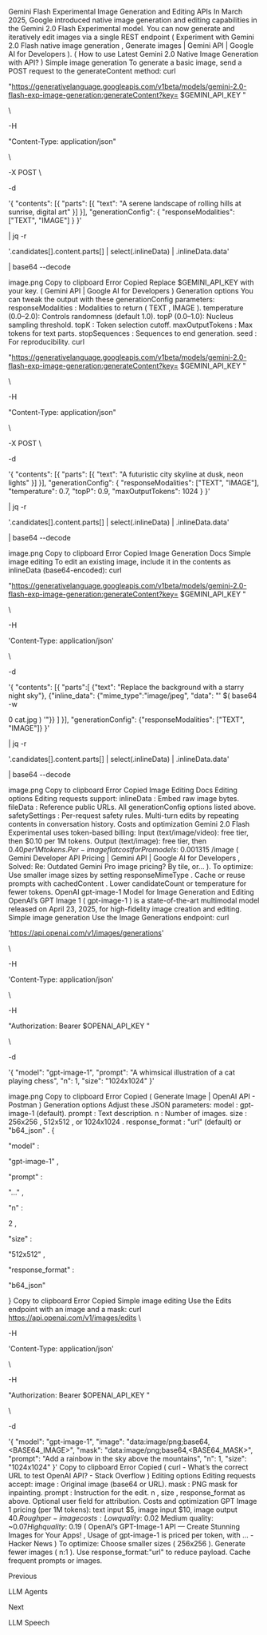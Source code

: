 Gemini Flash Experimental Image Generation and Editing APIs
In March 2025, Google introduced native image generation and editing capabilities in the Gemini 2.0 Flash Experimental model. You can now generate and iteratively edit images via a single REST endpoint (
Experiment with Gemini 2.0 Flash native image generation
, 
Generate images | Gemini API | Google AI for Developers
).
 (
How to use Latest Gemini 2.0 Native Image Generation with API?
)
Simple image generation
To generate a basic image, send a POST request to the 
generateContent
 method:
curl
 
"https://generativelanguage.googleapis.com/v1beta/models/gemini-2.0-flash-exp-image-generation:generateContent?key=
$GEMINI_API_KEY
"
 
\

  
-H
 
"Content-Type: application/json"
 
\

  
-X
 POST 
\

  
-d
 
'{
    "contents": [{ "parts": [{ "text": "A serene landscape of rolling hills at sunrise, digital art" }] }],
    "generationConfig": { "responseModalities": ["TEXT", "IMAGE"] }
  }'
 
|
 jq 
-r
 
'.candidates[].content.parts[] | select(.inlineData) | .inlineData.data'
 
|
 base64 
--decode
 
>
 image.png
Copy to clipboard
Error
Copied
Replace 
$GEMINI_API_KEY
 with your key. (
Gemini API | Google AI for Developers
)
Generation options
You can tweak the output with these 
generationConfig
 parameters:
responseModalities
: Modalities to return (
TEXT
, 
IMAGE
).
temperature
 (0.0–2.0): Controls randomness (default 1.0).
topP
 (0.0–1.0): Nucleus sampling threshold.
topK
: Token selection cutoff.
maxOutputTokens
: Max tokens for text parts.
stopSequences
: Sequences to end generation.
seed
: For reproducibility.
curl
 
"https://generativelanguage.googleapis.com/v1beta/models/gemini-2.0-flash-exp-image-generation:generateContent?key=
$GEMINI_API_KEY
"
 
\

  
-H
 
"Content-Type: application/json"
 
\

  
-X
 POST 
\

  
-d
 
'{
    "contents": [{ "parts": [{ "text": "A futuristic city skyline at dusk, neon lights" }] }],
    "generationConfig": {
      "responseModalities": ["TEXT", "IMAGE"],
      "temperature": 0.7,
      "topP": 0.9,
      "maxOutputTokens": 1024
    }
  }'
 
|
 jq 
-r
 
'.candidates[].content.parts[] | select(.inlineData) | .inlineData.data'
 
|
 base64 
--decode
 
>
 image.png
Copy to clipboard
Error
Copied
Image Generation Docs
Simple image editing
To edit an existing image, include it in the 
contents
 as 
inlineData
 (base64-encoded):
curl
 
"https://generativelanguage.googleapis.com/v1beta/models/gemini-2.0-flash-exp-image-generation:generateContent?key=
$GEMINI_API_KEY
"
 
\

    
-H
 
'Content-Type: application/json'
 
\

    
-d
 
'{
      "contents": [{
        "parts":[
            {"text": "Replace the background with a starry night sky"},
            {"inline_data": {"mime_type":"image/jpeg", "data": "'
$(
base64 
-w
 
0
 cat.jpg
)
'"}}
        ]
      }],
      "generationConfig": {"responseModalities": ["TEXT", "IMAGE"]}
    }'
 
|
 jq 
-r
 
'.candidates[].content.parts[] | select(.inlineData) | .inlineData.data'
 
|
 base64 
--decode
 
>
 image.png
Copy to clipboard
Error
Copied
Image Editing Docs
Editing options
Editing requests support:
inlineData
: Embed raw image bytes.
fileData
: Reference public URLs.
All 
generationConfig
 options listed above.
safetySettings
: Per-request safety rules.
Multi-turn edits by repeating 
contents
 in conversation history.
Costs and optimization
Gemini 2.0 Flash Experimental uses token-based billing:
Input
 (text/image/video): free tier, then $0.10 per 1M tokens.
Output
 (text/image): free tier, then $0.40 per 1M tokens.
Per-image flat cost
 for Pro models: ~$0.001315 /image (
Gemini Developer API Pricing | Gemini API | Google AI for Developers
, 
Solved: Re: Outdated Gemini Pro image pricing? By tile, or…
).
To optimize:
Use smaller image sizes by setting 
responseMimeType
.
Cache or reuse prompts with 
cachedContent
.
Lower 
candidateCount
 or 
temperature
 for fewer tokens.
OpenAI gpt-image-1 Model for Image Generation and Editing
OpenAI’s GPT Image 1 (
gpt-image-1
) is a state-of-the-art multimodal model released on April 23, 2025, for high-fidelity image creation and editing.
Simple image generation
Use the Image Generations endpoint:
curl
 
'https://api.openai.com/v1/images/generations'
 
\

  
-H
 
'Content-Type: application/json'
 
\

  
-H
 
"Authorization: Bearer 
$OPENAI_API_KEY
"
 
\

  
-d
 
'{
    "model": "gpt-image-1",
    "prompt": "A whimsical illustration of a cat playing chess",
    "n": 1,
    "size": "1024x1024"
  }'
 
>
 image.png
Copy to clipboard
Error
Copied
(
Generate Image | OpenAI API - Postman
)
Generation options
Adjust these JSON parameters:
model
: 
gpt-image-1
 (default).
prompt
: Text description.
n
: Number of images.
size
: 
256x256
, 
512x512
, or 
1024x1024
.
response_format
: 
"url"
 (default) or 
"b64_json"
.
{

  
"model"
:
 
"gpt-image-1"
,

  
"prompt"
:
 
"..."
,

  
"n"
:
 
2
,

  
"size"
:
 
"512x512"
,

  
"response_format"
:
 
"b64_json"


}
Copy to clipboard
Error
Copied
Simple image editing
Use the Edits endpoint with an image and a mask:
curl
 https://api.openai.com/v1/images/edits 
\

  
-H
 
'Content-Type: application/json'
 
\

  
-H
 
"Authorization: Bearer 
$OPENAI_API_KEY
"
 
\

  
-d
 
'{
    "model": "gpt-image-1",
    "image": "data:image/png;base64,<BASE64_IMAGE>",
    "mask": "data:image/png;base64,<BASE64_MASK>",
    "prompt": "Add a rainbow in the sky above the mountains",
    "n": 1,
    "size": "1024x1024"
  }'
Copy to clipboard
Error
Copied
(
curl - What’s the correct URL to test OpenAI API? - Stack Overflow
)
Editing options
Editing requests accept:
image
: Original image (base64 or URL).
mask
: PNG mask for inpainting.
prompt
: Instruction for the edit.
n
, 
size
, 
response_format
 as above.
Optional 
user
 field for attribution.
Costs and optimization
GPT Image 1 pricing (per 1M tokens): text input $5, image input $10, image output $40. Rough per-image costs:
Low quality: ~$0.02
Medium quality: ~$0.07
High quality: ~$0.19 (
OpenAI’s GPT-Image-1 API — Create Stunning Images for Your Apps!
, 
Usage of gpt-image-1 is priced per token, with … - Hacker News
)
To optimize:
Choose smaller sizes (
256x256
).
Generate fewer images (
n:1
).
Use 
response_format:"url"
 to reduce payload.
Cache frequent prompts or images.














Previous




LLM Agents












Next










LLM Speech






